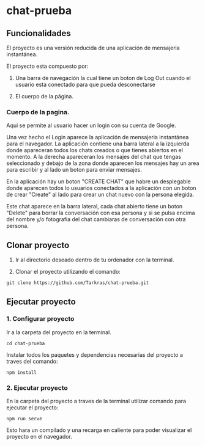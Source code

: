 # chat-prueba

## Funcionalidades

El proyecto es una versión reducida de una aplicación de mensajeria instantánea.

El proyecto esta compuesto por:

1. Una barra de navegación la cual tiene un boton de Log Out cuando el usuario esta conectado para que pueda desconectarse

2. El cuerpo de la página.

### Cuerpo de la pagina.

Aqui se permite al usuario hacer un login con su cuenta de Google.

Una vez hecho el Login aparece la aplicación de mensajeria instantánea para el navegador. La aplicación contiene una barra lateral a la izquierda donde apareceran todos los chats creados o que tienes abiertos en el momento. A la derecha apareceran los mensajes del chat que tengas seleccionado y debajo de la zona donde aparecen los mensajes hay un area para escribir y al lado un boton para enviar mensajes.

En la aplicación hay un boton "CREATE CHAT" que habre un desplegable donde aparecen todos lo usuarios conectados a la aplicación con un boton de crear "Create" al lado para crear un chat nuevo con la persona elegida.

Este chat aparece en la barra lateral, cada chat abierto tiene un boton "Delete" para borrar la conversación con esa persona y si se pulsa encima del nombre y/o fotografia del chat cambiaras de conversación con otra persona.

## Clonar proyecto

1. Ir al directorio deseado dentro de tu ordenador con la terminal.

2. Clonar el proyecto utilizando el comando:

```
git clone https://github.com/Tarkras/chat-prueba.git
```

## Ejecutar proyecto

### 1. Configurar proyecto

Ir a la carpeta del proyecto en la terminal.

```
cd chat-prueba
```

Instalar todos los paquetes y dependencias necesarias del proyecto a traves del comando:

```
npm install
```

### 2. Ejecutar proyecto

En la carpeta del proyecto a traves de la terminal utilizar comando para ejecutar el proyecto:

```
npm run serve
```

Esto hara un compilado y una recarga en caliente para poder visualizar el proyecto en el navegador.
